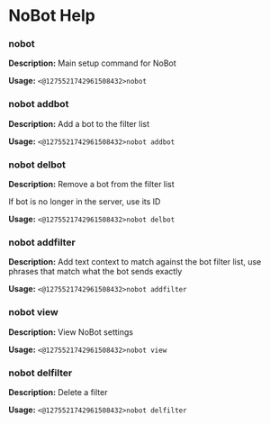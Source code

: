 # NoBot Help

### nobot

**Description:** Main setup command for NoBot

**Usage:** `<@1275521742961508432>nobot`

### nobot addbot

**Description:** Add a bot to the filter list

**Usage:** `<@1275521742961508432>nobot addbot`

### nobot delbot

**Description:** Remove a bot from the filter list

If bot is no longer in the server, use its ID

**Usage:** `<@1275521742961508432>nobot delbot`

### nobot addfilter

**Description:** Add text context to match against the bot filter list, use phrases that match what the bot sends exactly

**Usage:** `<@1275521742961508432>nobot addfilter`

### nobot view

**Description:** View NoBot settings

**Usage:** `<@1275521742961508432>nobot view`

### nobot delfilter

**Description:** Delete a filter

**Usage:** `<@1275521742961508432>nobot delfilter`

